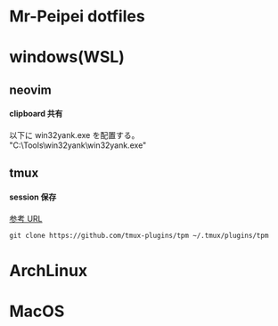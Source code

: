 # Mr-Peipei dotfiles

# windows(WSL)

## neovim

#### clipboard 共有

以下に win32yank.exe を配置する。  
"C:\Tools\win32yank\win32yank.exe"

## tmux

#### session 保存

[参考 URL](https://github.com/tmux-plugins/tmux-resurrect)

```
git clone https://github.com/tmux-plugins/tpm ~/.tmux/plugins/tpm
```

# ArchLinux

# MacOS
